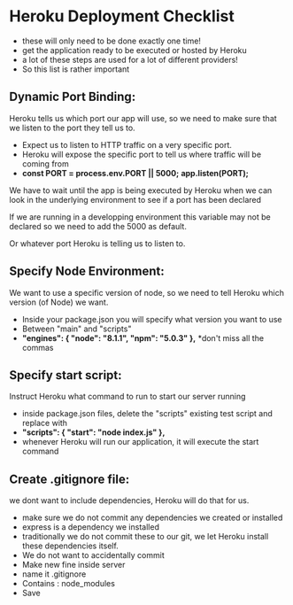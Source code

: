 

# Heroku Deployment Checklist

* these will only need to be done exactly one time!
* get the application ready to be executed or hosted by Heroku
* a lot of these steps are used for a lot of different providers! 
* So this list is rather important 

## **Dynamic Port Binding:** 

Heroku tells us which port our app will use, so we need to make sure that we listen to the port they tell us to.

* Expect us to listen to HTTP traffic on a very specific port.
* Heroku will expose the specific port to tell us where traffic will be coming from
* **const PORT = process.env.PORT || 5000;**
   **app.listen(PORT);**

We have to wait until the app is being executed 
by Heroku when we can look in the underlying environment 
to see if a port has been declared

If we are running in a developping environment this
variable may not be declared so we need to add the 5000 as default.

Or whatever port Heroku is telling us to listen to.

## **Specify Node Environment:** 
We want to use a specific version of node, so we need to tell Heroku which version (of Node) we want.
* Inside your package.json you will specify what version you want to use
* Between "main" and "scripts"
* **"engines":  {
						"node": "8.1.1",
						"npm": "5.0.3"
						},**
*don't miss all the commas

## **Specify start script:**
Instruct Heroku what command to run to start our server running

* inside package.json files, delete the "scripts" existing test script and replace with 
* **"scripts": {
		"start": "node index.js"
		},**
* whenever Heroku will run our application, it will execute the start command

## **Create .gitignore file:**
we dont want to include dependencies, Heroku will do that for us.
* make sure we do not commit any dependencies we created or installed
* express is a dependency we installed
* traditionally we do not commit these to our git, we let Heroku install these dependencies itself.
*  We do not want to accidentally commit
* Make new fine inside server
* name it .gitignore
* Contains : node_modules
* Save
